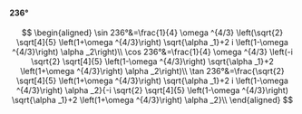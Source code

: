 #### 236°

$$
\begin{aligned}
\sin 236°&=\frac{1}{4} \omega ^{4/3} \left(\sqrt{2} \sqrt[4]{5} \left(1+\omega ^{4/3}\right) \sqrt{\alpha _1}+2 i \left(1-\omega ^{4/3}\right) \alpha _2\right)\\
\cos 236°&=\frac{1}{4} \omega ^{4/3} \left(-i \sqrt{2} \sqrt[4]{5} \left(1-\omega ^{4/3}\right) \sqrt{\alpha _1}+2 \left(1+\omega ^{4/3}\right) \alpha _2\right)\\
\tan 236°&=\frac{\sqrt{2} \sqrt[4]{5} \left(1+\omega ^{4/3}\right) \sqrt{\alpha _1}+2 i \left(1-\omega ^{4/3}\right) \alpha _2}{-i \sqrt{2} \sqrt[4]{5} \left(1-\omega
^{4/3}\right) \sqrt{\alpha _1}+2 \left(1+\omega ^{4/3}\right) \alpha _2}\\
\end{aligned}
$$

